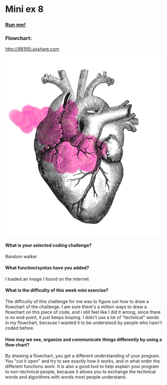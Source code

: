 # Mini ex 8

### [Run me!](https://rawgit.com/a9neh/Anines-mini_ex/gh-pages/miniex8/index.html)

### Flowchart:
http://98195i.axshare.com

![ScreenShot](https://raw.githubusercontent.com/a9neh/Anines-mini_ex/gh-pages/miniex8/screenshot.JPG)

#### What is your selected coding challenge?
Random walker

#### What function/syntax have you added?
I loaded an image I found on the internet

#### What is the difficulty of this week mini exercise?
The difficulty of this challenge for me was to figure out how to draw a flowchart of the challenge. I am sure there's a million ways to draw a flowchart on this piece of code, and i still feel like I did it wrong, since there is no end-point, it just keeps looping. I didn't use a lot of "technical" words in my flowchart, because I wanted it to be understood by people who hasn't coded before.

#### How may we see, organize and communicate things differently by using a flow chart?
By drawing a flowchart, you get a different understanding of your program. You "cut it open" and try to see exactly how it works, and in what order the different functions work. It is also a good tool to help explain your program to non-technical people, because it allows you to exchange the technical words and algorithms with words most people understand. 
